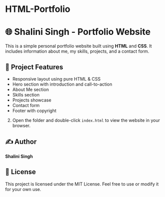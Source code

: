 # HTML-Portfolio
# 🌐 Shalini Singh - Portfolio Website

This is a simple personal portfolio website built using **HTML** and **CSS**. It includes information about me, my skills, projects, and a contact form.


## 📁 Project Features

- Responsive layout using pure HTML & CSS
- Hero section with introduction and call-to-action
- About Me section
- Skills section
- Projects showcase
- Contact form
- Footer with copyright

2. Open the folder and double-click `index.html` to view the website in your browser.

## ✍️ Author

**Shalini Singh**  

## 📜 License

This project is licensed under the MIT License. Feel free to use or modify it for your own use.
